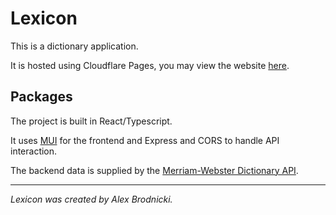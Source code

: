 # Lexicon
This is a dictionary application.

It is hosted using Cloudflare Pages, you may view the website [here](https://apbrodnicki.com/lexicon).

## Packages
The project is built in React/Typescript.

It uses [MUI](https://mui.com/) for the frontend and Express and CORS to handle API interaction.

The backend data is supplied by the [Merriam-Webster Dictionary API](https://dictionaryapi.com/).
___

*Lexicon was created by Alex Brodnicki.*
